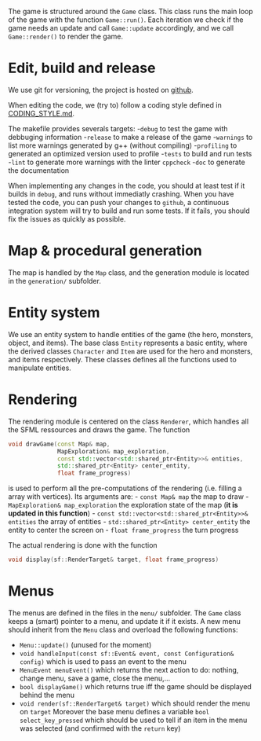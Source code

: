 The game is structured around the `Game` class. This class runs the main loop of the game with the function `Game::run()`.
Each iteration we check if the game needs an update and call `Game::update` accordingly, and we call `Game::render()` to render the game.

Edit, build and release
=======================

We use git for versioning, the project is hosted on [github](https://github.com/remi-dupre/dungeon-battle).

When editing the code, we (try to) follow a coding style defined in [CODING_STYLE.md](https://github.com/remi-dupre/dungeon-battle/blob/master/CODING_STYLE.md).

The makefile provides severals targets:
    -`debug` to test the game with debbuging information
    -`release` to make a release of the game
    -`warnings` to list more warnings generated by g++ (without compiling)
    -`profiling` to generated an optimized version used to profile
    -`tests` to build and run tests
    -`lint` to generate more warnings with the linter `cppcheck`
    -`doc` to generate the documentation

When implementing any changes in the code, you should at least test if it builds in `debug`, and runs without immediatly crashing.
When you have tested the code, you can push your changes to `github`, a continuous integration system will try to build and run some tests. If it fails, you should fix the issues as quickly as possible.


Map & procedural generation
===========================

The map is handled by the `Map` class, and the generation module is located in the `generation/` subfolder.

Entity system
=============

We use an entity system to handle entities of the game (the hero, monsters, object, and items).
The base class `Entity` represents a basic entity, where the derived classes `Character` and `Item` are used for the hero and monsters, and items respectively. These classes defines all the functions used to manipulate entities.

Rendering
=========

The rendering module is centered on the class `Renderer`, which handles all the SFML ressources and draws the game.
The function
```cpp
void drawGame(const Map& map,
              MapExploration& map_exploration,
              const std::vector<std::shared_ptr<Entity>>& entities,
              std::shared_ptr<Entity> center_entity,
              float frame_progress)
```
is used to perform all the pre-computations of the rendering (i.e. filling a array with vertices).
Its arguments are:
    - `const Map& map` the map to draw
    - `MapExploration& map_exploration` the exploration state of the map (**it is updated in this function**)
    - `const std::vector<std::shared_ptr<Entity>>& entities` the array of entities
    - `std::shared_ptr<Entity> center_entity` the entity to center the screen on
    - `float frame_progress` the turn progress

The actual rendering is done with the function
```cpp
void display(sf::RenderTarget& target, float frame_progress)
```

Menus
=====

The menus are defined in the files in the `menu/` subfolder. The `Game` class keeps a (smart) pointer to a menu, and update it if it exists.
A new menu should inherit from the `Menu` class and overload the following functions:
  - `Menu::update()` (unused for the moment)
  - `void handleInput(const sf::Event& event, const Configuration& config)`
    which is used to pass an event to the menu
  - `MenuEvent menuEvent()` which returns the next action to do: nothing, change menu, save a game, close the menu,...
  - `bool displayGame()` which returns true iff the game should be displayed behind the menu
  - `void render(sf::RenderTarget& target)` which should render the menu on `target`
Moreover the base menu defines a variable `bool select_key_pressed` which should be used to tell if an item in the menu was selected (and confirmed with the `return` key)